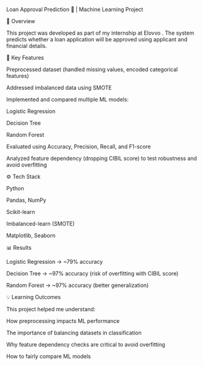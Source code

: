 Loan Approval Prediction 🏦 | Machine Learning Project


📌 Overview

This project was developed as part of my internship at Elovvo
.
The system predicts whether a loan application will be approved using applicant and financial details.

🔑 Key Features

Preprocessed dataset (handled missing values, encoded categorical features)

Addressed imbalanced data using SMOTE

Implemented and compared multiple ML models:

Logistic Regression

Decision Tree

Random Forest

Evaluated using Accuracy, Precision, Recall, and F1-score

Analyzed feature dependency (dropping CIBIL score) to test robustness and avoid overfitting

⚙️ Tech Stack

Python 

Pandas, NumPy

Scikit-learn

Imbalanced-learn (SMOTE)

Matplotlib, Seaborn

📊 Results

Logistic Regression → ~79% accuracy

Decision Tree → ~97% accuracy (risk of overfitting with CIBIL score)

Random Forest → ~97% accuracy (better generalization)

💡 Learning Outcomes

This project helped me understand:

How preprocessing impacts ML performance

The importance of balancing datasets in classification

Why feature dependency checks are critical to avoid overfitting

How to fairly compare ML models
